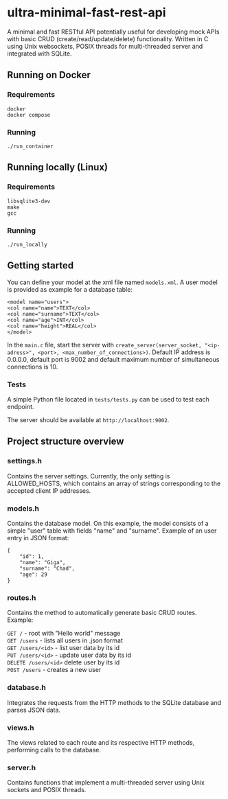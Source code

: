# ultra-minimal-fast-rest-api

A minimal and fast RESTful API potentially useful for developing mock APIs with basic CRUD (create/read/update/delete) functionality. Written in C using Unix websockets, POSIX threads for multi-threaded server and integrated with SQLite.

## Running on Docker

### Requirements

`docker` <br>
`docker compose`

### Running

`./run_container`

## Running locally (Linux)

### Requirements

`libsqlite3-dev` <br>
`make` <br>
`gcc` <br>

### Running

`./run_locally`

## Getting started

You can define your model at the xml file named `models.xml`. A user model is provided as example for a database table:

```
<model name="users">
<col name="name">TEXT</col>
<col name="surname">TEXT</col>
<col name="age">INT</col>
<col name="height">REAL</col>
</model>
```

In the `main.c` file, start the server with `create_server(server_socket, "<ip-adress>", <port>, <max_number_of_connections>)`. Default IP address is 0.0.0.0, default port is 9002 and default maximum number of simultaneous connections is 10.

### Tests

A simple Python file located in `tests/tests.py` can be used to test each endpoint.

The server should be available at `http://localhost:9002`.

## Project structure overview

### settings.h

Contains the server settings. Currently, the only setting is ALLOWED_HOSTS, which contains an array of strings corresponding to the accepted client IP addresses.

### models.h

Contains the database model. On this example, the model consists of a simple "user" table with fields "name" and "surname". Example of an user entry in JSON format:

```
{
    "id": 1,
    "name": "Giga",
    "surname": "Chad",
    "age": 29
}
```

### routes.h

Contains the method to automatically generate basic CRUD routes. Example:

`GET /` - root with "Hello world" message <br>
`GET /users` - lists all users in .json format <br>
`GET /users/<id>` - list user data by its id <br>
`PUT /users/<id>` - update user data by its id <br>
`DELETE /users/<id>` delete user by its id <br>
`POST /users` - creates a new user <br>

### database.h

Integrates the requests from the HTTP methods to the SQLite database and parses JSON data.

### views.h

The views related to each route and its respective HTTP methods, performing calls to the database.

### server.h

Contains functions that implement a multi-threaded server using Unix sockets and POSIX threads.
